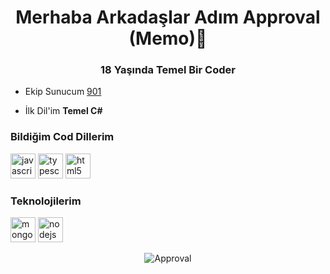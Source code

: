 <h1 align="center">Merhaba Arkadaşlar Adım Approval (Memo)👋</h1>
<h3 align="center">18 Yaşında Temel Bir Coder</h3>

- Ekip Sunucum [901](https://discord.gg/U2gaMdhPnc)

- İlk Dil'im **Temel C#**

<h3>Bildiğim Cod Dillerim</h3>
<p align="left">

<img src="https://devicons.github.io/devicon/devicon.git/icons/javascript/javascript-original.svg" alt="javascript" width="40" height="40"/> 
<img src="https://devicons.github.io/devicon/devicon.git/icons/typescript/typescript-original.svg" alt="typescript" width="40" height="40"/>
<img src="https://devicons.github.io/devicon/devicon.git/icons/html5/html5-original-wordmark.svg" alt="html5" width="40" height="40"/> 
</p>
<h3>Teknolojilerim</h3>
<p align="left">

<img src="https://devicons.github.io/devicon/devicon.git/icons/mongodb/mongodb-original.svg" alt="mongodb" width="40" height="40"/> 
<img src="https://devicons.github.io/devicon/devicon.git/icons/nodejs/nodejs-original.svg" alt="nodejs" width="40" height="40"/> 

</p>

<p align="center"><img align="center" src="https://github-readme-stats.vercel.app/api/top-langs/?username=Approval-cyber&layout=compact" alt="Approval" /></p>
 
